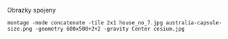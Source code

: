 Obrazky spojeny

~~~
montage -mode concatenate -tile 2x1 house_no_7.jpg australia-capsule-size.png -geometry 600x500+2+2 -gravity Center cesium.jpg
~~~
